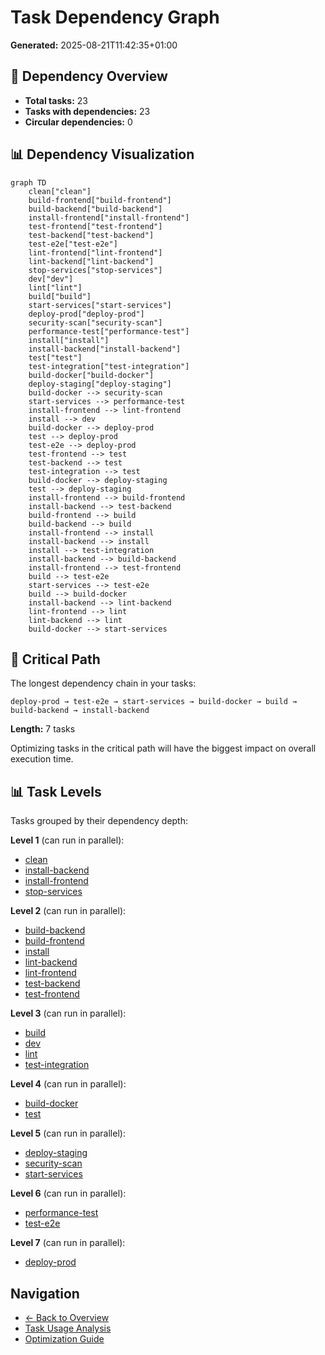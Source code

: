 # Task Dependency Graph

**Generated:** 2025-08-21T11:42:35+01:00

## 🔗 Dependency Overview

- **Total tasks:** 23
- **Tasks with dependencies:** 23
- **Circular dependencies:** 0

## 📊 Dependency Visualization

```mermaid
graph TD
    clean["clean"]
    build-frontend["build-frontend"]
    build-backend["build-backend"]
    install-frontend["install-frontend"]
    test-frontend["test-frontend"]
    test-backend["test-backend"]
    test-e2e["test-e2e"]
    lint-frontend["lint-frontend"]
    lint-backend["lint-backend"]
    stop-services["stop-services"]
    dev["dev"]
    lint["lint"]
    build["build"]
    start-services["start-services"]
    deploy-prod["deploy-prod"]
    security-scan["security-scan"]
    performance-test["performance-test"]
    install["install"]
    install-backend["install-backend"]
    test["test"]
    test-integration["test-integration"]
    build-docker["build-docker"]
    deploy-staging["deploy-staging"]
    build-docker --> security-scan
    start-services --> performance-test
    install-frontend --> lint-frontend
    install --> dev
    build-docker --> deploy-prod
    test --> deploy-prod
    test-e2e --> deploy-prod
    test-frontend --> test
    test-backend --> test
    test-integration --> test
    build-docker --> deploy-staging
    test --> deploy-staging
    install-frontend --> build-frontend
    install-backend --> test-backend
    build-frontend --> build
    build-backend --> build
    install-frontend --> install
    install-backend --> install
    install --> test-integration
    install-backend --> build-backend
    install-frontend --> test-frontend
    build --> test-e2e
    start-services --> test-e2e
    build --> build-docker
    install-backend --> lint-backend
    lint-frontend --> lint
    lint-backend --> lint
    build-docker --> start-services
```

## 🎯 Critical Path

The longest dependency chain in your tasks:

```
deploy-prod → test-e2e → start-services → build-docker → build → build-backend → install-backend
```

**Length:** 7 tasks

Optimizing tasks in the critical path will have the biggest impact on overall execution time.

## 📊 Task Levels

Tasks grouped by their dependency depth:

**Level 1** (can run in parallel):
- [clean](clean.md)
- [install-backend](install-backend.md)
- [install-frontend](install-frontend.md)
- [stop-services](stop-services.md)

**Level 2** (can run in parallel):
- [build-backend](build-backend.md)
- [build-frontend](build-frontend.md)
- [install](install.md)
- [lint-backend](lint-backend.md)
- [lint-frontend](lint-frontend.md)
- [test-backend](test-backend.md)
- [test-frontend](test-frontend.md)

**Level 3** (can run in parallel):
- [build](build.md)
- [dev](dev.md)
- [lint](lint.md)
- [test-integration](test-integration.md)

**Level 4** (can run in parallel):
- [build-docker](build-docker.md)
- [test](test.md)

**Level 5** (can run in parallel):
- [deploy-staging](deploy-staging.md)
- [security-scan](security-scan.md)
- [start-services](start-services.md)

**Level 6** (can run in parallel):
- [performance-test](performance-test.md)
- [test-e2e](test-e2e.md)

**Level 7** (can run in parallel):
- [deploy-prod](deploy-prod.md)

## Navigation

- [← Back to Overview](../README.md)
- [Task Usage Analysis](../summaries/task-usage.md)
- [Optimization Guide](../optimization-guide.md)
